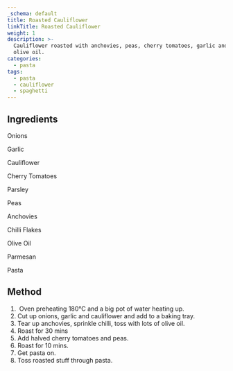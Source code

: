 ```yaml
---
_schema: default
title: Roasted Cauliflower
linkTitle: Roasted Cauliflower
weight: 1
description: >-
  Cauliflower roasted with anchovies, peas, cherry tomatoes, garlic and lots of
  olive oil.
categories:
  - pasta
tags:
  - pasta
  - cauliflower
  - spaghetti
---
```

## Ingredients

Onions

Garlic

Cauliflower

Cherry Tomatoes

Parsley

Peas

Anchovies

Chilli Flakes

Olive Oil

Parmesan

Pasta

## Method

1. &nbsp;Oven preheating 180°C and a big pot of water heating up.
2. Cut up onions, garlic and cauliflower and add to a baking tray.
3. Tear up anchovies, sprinkle chilli, toss with lots of olive oil.
4. Roast for 30 mins
5. Add halved cherry tomatoes and peas.
6. Roast for 10 mins.
7. Get pasta on.
8. Toss roasted stuff through pasta.